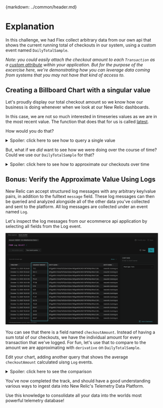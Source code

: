 {markdown: ../common/header.md}
# Explanation
In this challenge, we had Flex collect arbitrary data from our own api that shows the current running total of checkouts in our system, using a custom event named `DailyTotalSample`.

_Note: you could easily attach the checkout amount to each `Transaction` as a <a href="https://docs.newrelic.com/docs/using-new-relic/data/customize-data/collect-custom-attributes" target="_blank">custom attribute</a> within your application.  But for the purpose of the excercise here, we're demonstrating how you can leverage data coming from systems that you may not have that kind of access to._

## Creating a Billboard Chart with a singular value
Let's proudly display our total checkout amount so we know how our business is doing whenever when we look at our New Relic dashboards.

In this case, we are not so much interested in timeseries values as we are in the most recent value. The function that does that for us is called <a href="https://docs.newrelic.com/docs/query-your-data/nrql-new-relic-query-language/get-started/nrql-syntax-clauses-functions#dl-latestattribute" target="_blank">latest</a>.

How would you do that?

<details>
  <summary>Spoiler: click here to see how to query a single value</summary>
  <img src="images/dailyTotal.png"/> 
</details>


But, what if we _did_ want to see how we were doing over the course of time?  Could we use our `DailyTotalSample` for that?

<details>
  <summary>Spoiler: click here to see how to approximate our checkouts over time</summary>


  Yep.  Derivative again:
  <img src="images/dailyTotal_derivative.png"/> 
</details>

## Bonus: Verify the Approximate Value Using Logs
New Relic can accept structured log messages with any arbitrary key/value pairs, in addition to the fulltext `message` field.  These log messages can then be queried and analyzed alongside all of the other data you've collected and sent to the platform.  All log messages are collected under an event named `Log`.

Let's inspect the log messages from our ecommerce api application by selecting all fields from the Log event.

![Logs](images/logs.png)

You can see that there is a field named `checkoutAmount`. Instead of having a sum total of our checkouts, we have the individual amount for every transaction that we've logged.  For fun, let's use that to compare to the amount we are approximating with `derivative` on `DailyTotalSample`.

Edit your chart, adding another query that shows the average `checkoutAmount` calculated uisng `Log` events.

<details>
  <summary>Spoiler: click here to see the comparison</summary>
  <img src="images/verify_totals.png"/>

  Not bad!  You can see from the additional query of _actual_ values from the logs that using `derivative` to approximates it pretty closely.

</details>

You've now completed the track, and should have a good understanding various ways to ingest data into New Relic's Telemetry Data Platform.

Use this knowledge to consolidate all your data into the worlds most powerful telemetry database!